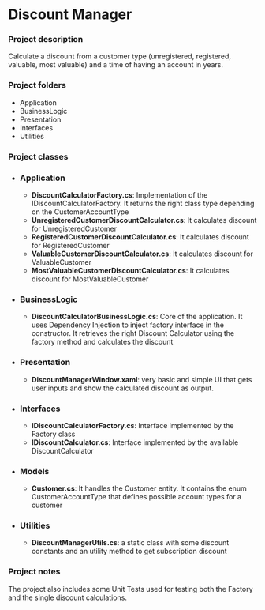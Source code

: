 # Discount Manager

### Project description

Calculate a discount from a customer type (unregistered, registered, valuable, most valuable) and a time of having an account in years.

### Project folders

- Application
- BusinessLogic
- Presentation
- Interfaces
- Utilities

### Project classes

- ### Application
	+ **DiscountCalculatorFactory.cs**: Implementation of the IDiscountCalculatorFactory. It returns the right class type depending on the CustomerAccountType
	+ **UnregisteredCustomerDiscountCalculator.cs**: It calculates discount for UnregisteredCustomer
	+ **RegisteredCustomerDiscountCalculator.cs**: It calculates discount for RegisteredCustomer
	+ **ValuableCustomerDiscountCalculator.cs**: It calculates discount for ValuableCustomer
	+ **MostValuableCustomerDiscountCalculator.cs**: It calculates discount for MostValuableCustomer

- ### BusinessLogic
	+ **DiscountCalculatorBusinessLogic.cs**: Core of the application. It uses Dependency Injection to inject factory interface in the constructor. It retrieves the right Discount Calculator using the factory method and calculates the discount

- ### Presentation
	+ **DiscountManagerWindow.xaml**: very basic and simple UI that gets user inputs and show the calculated discount as output.

- ### Interfaces
	+ **IDiscountCalculatorFactory.cs**: Interface implemented by the Factory class
	+ **IDiscountCalculator.cs**: Interface implemented by the available DiscountCalculator
	
- ### Models
	+ **Customer.cs**: It handles the Customer entity. It contains the enum CustomerAccountType that defines possible account types for a customer

- ### Utilities
	+ **DiscountManagerUtils.cs**: a static class with some discount constants and an utility method to get subscription discount

### Project notes
The project also includes some Unit Tests used for testing both the Factory and the single discount calculations.